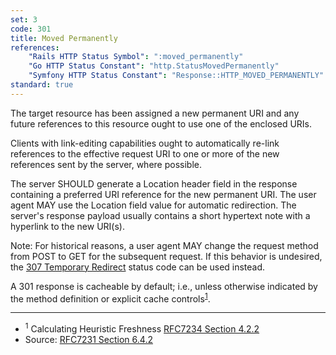 ```yaml
---
set: 3
code: 301
title: Moved Permanently
references:
    "Rails HTTP Status Symbol": ":moved_permanently"
    "Go HTTP Status Constant": "http.StatusMovedPermanently"
    "Symfony HTTP Status Constant": "Response::HTTP_MOVED_PERMANENTLY"
standard: true
---
```


The target resource has been assigned a new permanent URI and any future references to this resource ought to use one of the enclosed URIs.

Clients with link-editing capabilities ought to automatically re-link references to the effective request URI to one or more of the new references sent by the server, where possible.

The server SHOULD generate a Location header field in the response containing a preferred URI reference for the new permanent URI. The user agent MAY use the Location field value for automatic redirection. The server's response payload usually contains a short hypertext note with a hyperlink to the new URI(s).

Note: For historical reasons, a user agent MAY change the request method from POST to GET for the subsequent request. If this behavior is undesired, the [307 Temporary Redirect](/307) status code can be used instead.

A 301 response is cacheable by default; i.e., unless otherwise indicated by the method definition or explicit cache controls<sup>[1](#ref-1)</sup>.

---

* <span id="ref-1"><sup>1</sup> Calculating Heuristic Freshness
[RFC7234 Section 4.2.2][2]</span>
* Source: [RFC7231 Section 6.4.2][1]

[1]: <http://tools.ietf.org/html/rfc7231#section-6.4.2>
[2]: <http://tools.ietf.org/html/rfc7234#section-4.2.2>
